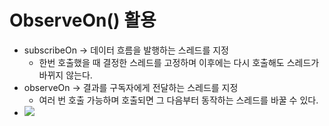 ObserveOn() 활용
===
* subscribeOn -> 데이터 흐름을 발행하는 스레드를 지정
  * 한번 호출했을 때 결정한 스레드를 고정하며 이후에는 다시 호출해도 스레드가 바뀌지 않는다.
* observeOn -> 결과를 구독자에게 전달하는 스레드를 지정
  * 여러 번 호출 가능하며 호출되면 그 다음부터 동작하는 스레드를 바꿀 수 있다.
* ![](/img/schedulers_observeOn.png)
